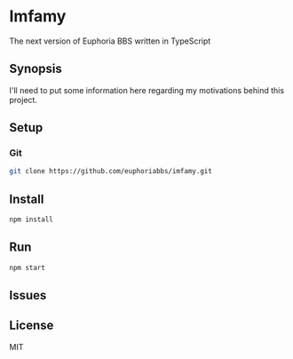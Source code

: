 # Imfamy

The next version of Euphoria BBS written in TypeScript

## Synopsis

I'll need to put some information here regarding my motivations behind this project.

## Setup

### Git

```bash
git clone https://github.com/euphoriabbs/imfamy.git
```

## Install

```bash
npm install
```

## Run

```bash
npm start
```

## Issues

[](https://github.com/euphoriabbs/imfamy/issues)

## License

MIT
